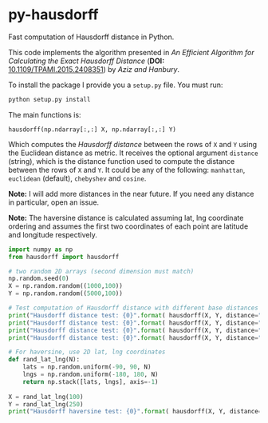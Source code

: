 # py-hausdorff
Fast computation of Hausdorff distance in Python. 

This code implements the algorithm presented in _An Efficient Algorithm for Calculating the Exact Hausdorff Distance_ (__DOI:__ [10.1109/TPAMI.2015.2408351](https://doi.org/10.1109/TPAMI.2015.2408351)) by _Aziz and Hanbury_.


To install the package I provide you a `setup.py` file. You must run:

```bash
python setup.py install
```

The main functions is: 

`hausdorff(np.ndarray[:,:] X, np.ndarray[:,:] Y)`

Which computes the _Hausdorff distance_ between the rows of `X` and `Y` using the Euclidean distance as metric. It receives the optional argument `distance` (string), which is the distance function used to compute the distance between the rows of `X` and `Y`. It could be any of the following: `manhattan`, `euclidean` (default), `chebyshev` and `cosine`.

__Note:__ I will add more distances in the near future. If you need any distance in particular, open an issue. 

__Note:__ The haversine distance is calculated assuming lat, lng coordinate ordering and assumes
 the first two coordinates of each point are latitude and longitude respectively.

```python
import numpy as np
from hausdorff import hausdorff

# two random 2D arrays (second dimension must match)
np.random.seed(0)
X = np.random.random((1000,100))
Y = np.random.random((5000,100))

# Test computation of Hausdorff distance with different base distances
print("Hausdorff distance test: {0}".format( hausdorff(X, Y, distance="manhattan") ))
print("Hausdorff distance test: {0}".format( hausdorff(X, Y, distance="euclidean") ))
print("Hausdorff distance test: {0}".format( hausdorff(X, Y, distance="chebyshev") ))
print("Hausdorff distance test: {0}".format( hausdorff(X, Y, distance="cosine") ))

# For haversine, use 2D lat, lng coordinates
def rand_lat_lng(N):
    lats = np.random.uniform(-90, 90, N)
    lngs = np.random.uniform(-180, 180, N)
    return np.stack([lats, lngs], axis=-1)
        
X = rand_lat_lng(100)
Y = rand_lat_lng(250)
print("Hausdorff haversine test: {0}".format( hausdorff(X, Y, distance="haversine") ))
```
